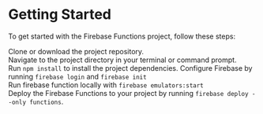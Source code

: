 # Getting Started

To get started with the Firebase Functions project, follow these steps:

Clone or download the project repository. <br />
Navigate to the project directory in your terminal or command prompt. <br />
Run `npm install` to install the project dependencies.
Configure Firebase by running `firebase login` and `firebase init`<br />
Run firebase function locally with `firebase emulators:start` <br />
Deploy the Firebase Functions to your project by running `firebase deploy --only functions`. <br />

